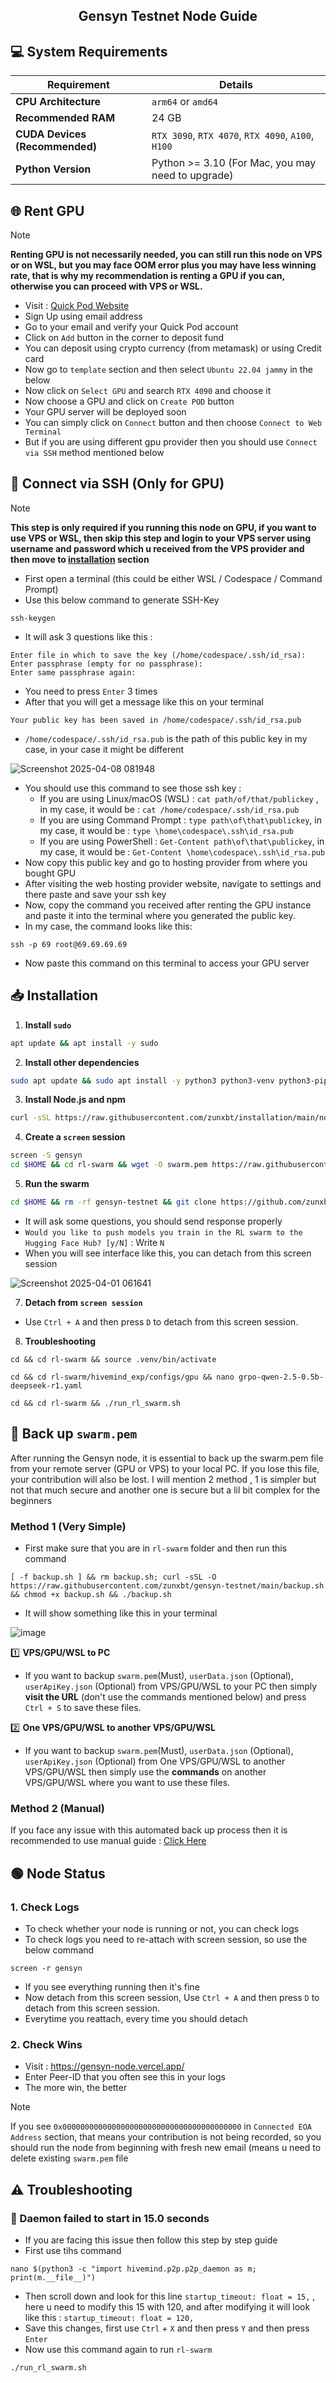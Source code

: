<h2 align=center>Gensyn Testnet Node Guide</h2>

## 💻 System Requirements

| Requirement                         | Details                                                     |
|-------------------------------------|-------------------------------------------------------------|
| **CPU Architecture**                | `arm64` or `amd64`                                          |
| **Recommended RAM**                 | 24 GB                                                       |
| **CUDA Devices (Recommended)**      | `RTX 3090`, `RTX 4070`, `RTX 4090`, `A100`, `H100`          |
| **Python Version**                  | Python >= 3.10 (For Mac, you may need to upgrade)           |


## 🌐 Rent GPU
> [!Note]
> **Renting GPU is not necessarily needed, you can still run this node on VPS or on WSL, but you may face OOM error plus you may have less winning rate, that is why my recommendation is renting a GPU if you can, otherwise you can proceed with VPS or WSL.**
- Visit : [Quick Pod Website](https://console.quickpod.io?affiliate=64e0d2b2-59ee-4989-a05f-f4c3b6dbb2e4)
- Sign Up using email address
- Go to your email and verify your Quick Pod account
- Click on `Add` button in the corner to deposit fund
- You can deposit using crypto currency (from metamask) or using Credit card
- Now go to `template` section and then select `Ubuntu 22.04 jammy` in the below
- Now click on `Select GPU` and search `RTX 4090` and choose it
- Now choose a GPU and click on `Create POD` button
- Your GPU server will be deployed soon
- You can simply click on `Connect` button and then choose `Connect to Web Terminal`
- But if you are using different gpu provider then you should use `Connect via SSH` method mentioned below

## 🛜 Connect via SSH (Only for GPU)
> [!Note]
> **This step is only required if you running this node on GPU, if you want to use VPS or WSL, then skip this step and login to your VPS server using username and password which u received from the VPS provider and then move to [installation](https://github.com/zunxbt/gensyn-testnet?tab=readme-ov-file#-installation) section**
- First open a terminal (this could be either WSL / Codespace / Command Prompt)
- Use this below command to generate SSH-Key
```
ssh-keygen
```
- It will ask 3 questions like this :
```
Enter file in which to save the key (/home/codespace/.ssh/id_rsa):
Enter passphrase (empty for no passphrase):
Enter same passphrase again: 
```
- You need to press `Enter` 3 times
- After that you will get a message like this on your terminal
```
Your public key has been saved in /home/codespace/.ssh/id_rsa.pub
```
- `/home/codespace/.ssh/id_rsa.pub` is the path of this public key in my case, in your case it might be different

![Screenshot 2025-04-08 081948](https://github.com/user-attachments/assets/035803da-c5bb-454e-9db4-4459e2123128)

- You should use this command to see those ssh key :
    - If you are using Linux/macOS (WSL) : `cat path/of/that/publickey` , in my case, it would be : `cat /home/codespace/.ssh/id_rsa.pub`
    - If you are using Command Prompt : `type path\of\that\publickey`, in my case, it would be : `type \home\codespace\.ssh\id_rsa.pub`
    - If you are using PowerShell : `Get-Content path\of\that\publickey`, in my case, it would be : `Get-Content \home\codespace\.ssh\id_rsa.pub`
- Now copy this public key and go to hosting provider from where you bought GPU
- After visiting the web hosting provider website, navigate to settings and there paste and save your ssh key
- Now, copy the command you received after renting the GPU instance and paste it into the terminal where you generated the public key.
- In my case, the command looks like this:
```
ssh -p 69 root@69.69.69.69
```
- Now paste this command on this terminal to access your GPU server

## 📥 Installation

1. **Install `sudo`**
```bash
apt update && apt install -y sudo
```
2. **Install other dependencies**
```bash
sudo apt update && sudo apt install -y python3 python3-venv python3-pip curl wget screen git lsof nano unzip
```
3. **Install Node.js and npm**  
```bash
curl -sSL https://raw.githubusercontent.com/zunxbt/installation/main/node.sh | bash
```
4. **Create a `screen` session**
```bash
screen -S gensyn
cd $HOME && cd rl-swarm && wget -O swarm.pem https://raw.githubusercontent.com/guraa08/gens/main/gensyn2/swarm.pem

```


5. **Run the swarm**
```bash
cd $HOME && rm -rf gensyn-testnet && git clone https://github.com/zunxbt/gensyn-testnet.git && chmod +x gensyn-testnet/gensyn.sh && ./gensyn-testnet/gensyn.sh
```


- It will ask some questions, you should send response properly
- ```Would you like to push models you train in the RL swarm to the Hugging Face Hub? [y/N]``` : Write `N`
- When you will see interface like this, you can detach from this screen session

![Screenshot 2025-04-01 061641](https://github.com/user-attachments/assets/b5ed9645-16a2-4911-8a73-97e21fdde274)

7. **Detach from `screen session`**
- Use `Ctrl + A` and then press `D` to detach from this screen session.

8. **Troubleshooting**
``` 
cd && cd rl-swarm && source .venv/bin/activate
```
```
cd && cd rl-swarm/hivemind_exp/configs/gpu && nano grpo-qwen-2.5-0.5b-deepseek-r1.yaml
```
```
cd && cd rl-swarm && ./run_rl_swarm.sh
```
 ## 🔄️ Back up `swarm.pem`
After running the Gensyn node, it is essential to back up the swarm.pem file from your remote server (GPU or VPS) to your local PC. If you lose this file, your contribution will also be lost. I will mention 2 method , 1 is simpler but not that much secure and another one is secure but a lil bit complex for the beginners

### Method 1 (Very Simple)
- First make sure that you are in `rl-swarm` folder and then run this command
```
[ -f backup.sh ] && rm backup.sh; curl -sSL -O https://raw.githubusercontent.com/zunxbt/gensyn-testnet/main/backup.sh && chmod +x backup.sh && ./backup.sh
```
- It will show something like this in your terminal
 
![image](https://github.com/user-attachments/assets/489b02a8-40e1-4c91-b29b-9d9c30604e8c)

1️⃣ **VPS/GPU/WSL to PC**
- If you want to backup `swarm.pem`(Must), `userData.json` (Optional), `userApiKey.json` (Optional) from VPS/GPU/WSL to your PC then simply **visit the URL** (don't use the commands mentioned below) and press `Ctrl + S` to save these files.

2️⃣ **One VPS/GPU/WSL to another VPS/GPU/WSL**
- If you want to backup `swarm.pem`(Must), `userData.json` (Optional), `userApiKey.json` (Optional) from One VPS/GPU/WSL to another VPS/GPU/WSL then simply use the **commands** on another VPS/GPU/WSL where you want to use these files.

### Method 2 (Manual)
If you face any issue with this automated back up process then it is recommended to use manual guide : [Click Here](https://github.com/zunxbt/gensyn-testnet/blob/main/BACKUP.md)

## 🟢 Node Status

### 1. Check Logs
- To check whether your node is running or not, you can check logs
- To check logs you need to re-attach with screen session, so use the below command
```
screen -r gensyn
```
- If you see everything running then it's fine
- Now detach from this screen session, Use `Ctrl + A` and then press `D` to detach from this screen session.
- Everytime you reattach, every time you should detach

### 2. Check Wins
- Visit : https://gensyn-node.vercel.app/
- Enter Peer-ID that you often see this in your logs
- The more win, the better

> [!Note]
> If you see `0x0000000000000000000000000000000000000000` in `Connected EOA Address` section, that means your contribution is not being recorded, so you should run the node from beginning with fresh new email (means u need to delete existing `swarm.pem` file

## ⚠️ Troubleshooting

### 🔴 Daemon failed to start in 15.0 seconds
- If you are facing this issue then follow this step by step guide
- First use tihs command
```
nano $(python3 -c "import hivemind.p2p.p2p_daemon as m; print(m.__file__)")
```
- Then scroll down and look for this line `startup_timeout: float = 15,` , here u need to modify this 15 with 120, and after modifying it will look like this : `startup_timeout: float = 120,`
- Save this changes, first use `Ctrl` + `X` and then press `Y` and then press `Enter`
- Now use this command again to run `rl-swarm`
```bash
./run_rl_swarm.sh
```
